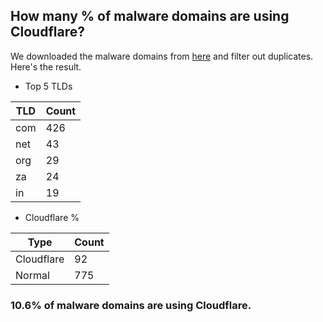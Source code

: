 ## How many % of malware domains are using Cloudflare?


We downloaded the malware domains from [here](https://urlhaus.abuse.ch) and filter out duplicates.
Here's the result.


[//]: # (start replacement)


- Top 5 TLDs

| TLD | Count |
| --- | --- |
| com | 426 |
| net | 43 |
| org | 29 |
| za | 24 |
| in | 19 |


- Cloudflare %

| Type | Count |
| --- | --- |
| Cloudflare | 92 |
| Normal | 775 |


### 10.6% of malware domains are using Cloudflare.